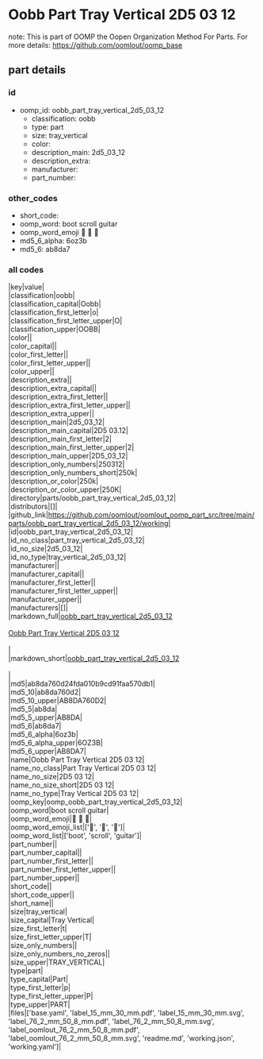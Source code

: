 # Oobb Part Tray Vertical 2D5 03 12  

note: This is part of OOMP the Oopen Organization Method For Parts. For more details: https://github.com/oomlout/oomp_base

##  part details





### id
* oomp_id: oobb_part_tray_vertical_2d5_03_12
  * classification: oobb
  * type: part
  * size: tray_vertical
  * color: 
  * description_main: 2d5_03_12
  * description_extra: 
  * manufacturer: 
  * part_number: 

### other_codes
* short_code: 
* oomp_word: boot scroll guitar
* oomp_word_emoji :boot: :scroll: :guitar:
* md5_6_alpha: 6oz3b
* md5_6: ab8da7

### all codes 
|key|value|  
|classification|oobb|  
|classification_capital|Oobb|  
|classification_first_letter|o|  
|classification_first_letter_upper|O|  
|classification_upper|OOBB|  
|color||  
|color_capital||  
|color_first_letter||  
|color_first_letter_upper||  
|color_upper||  
|description_extra||  
|description_extra_capital||  
|description_extra_first_letter||  
|description_extra_first_letter_upper||  
|description_extra_upper||  
|description_main|2d5_03_12|  
|description_main_capital|2D5 03.12|  
|description_main_first_letter|2|  
|description_main_first_letter_upper|2|  
|description_main_upper|2D5_03_12|  
|description_only_numbers|250312|  
|description_only_numbers_short|250k|  
|description_or_color|250k|  
|description_or_color_upper|250K|  
|directory|parts/oobb_part_tray_vertical_2d5_03_12|  
|distributors|[]|  
|github_link|https://github.com/oomlout/oomlout_oomp_part_src/tree/main/parts/oobb_part_tray_vertical_2d5_03_12/working|  
|id|oobb_part_tray_vertical_2d5_03_12|  
|id_no_class|part_tray_vertical_2d5_03_12|  
|id_no_size|2d5_03_12|  
|id_no_type|tray_vertical_2d5_03_12|  
|manufacturer||  
|manufacturer_capital||  
|manufacturer_first_letter||  
|manufacturer_first_letter_upper||  
|manufacturer_upper||  
|manufacturers|[]|  
|markdown_full|[oobb_part_tray_vertical_2d5_03_12](https://github.com/oomlout/oomlout_oomp_part_src/tree/main/parts/oobb_part_tray_vertical_2d5_03_12/working)<br>[](https://github.com/oomlout/oomlout_oomp_part_src/tree/main/parts/oobb_part_tray_vertical_2d5_03_12/working)<br>[Oobb Part Tray Vertical 2D5 03 12](https://github.com/oomlout/oomlout_oomp_part_src/tree/main/parts/oobb_part_tray_vertical_2d5_03_12/working)<br><br>|  
|markdown_short|[oobb_part_tray_vertical_2d5_03_12](https://github.com/oomlout/oomlout_oomp_part_src/tree/main/parts/oobb_part_tray_vertical_2d5_03_12/working)<br><br>|  
|md5|ab8da760d24fda010b9cd91faa570db1|  
|md5_10|ab8da760d2|  
|md5_10_upper|AB8DA760D2|  
|md5_5|ab8da|  
|md5_5_upper|AB8DA|  
|md5_6|ab8da7|  
|md5_6_alpha|6oz3b|  
|md5_6_alpha_upper|6OZ3B|  
|md5_6_upper|AB8DA7|  
|name|Oobb Part Tray Vertical 2D5 03 12|  
|name_no_class|Part Tray Vertical 2D5 03 12|  
|name_no_size|2D5 03 12|  
|name_no_size_short|2D5 03 12|  
|name_no_type|Tray Vertical 2D5 03 12|  
|oomp_key|oomp_oobb_part_tray_vertical_2d5_03_12|  
|oomp_word|boot scroll guitar|  
|oomp_word_emoji|:boot: :scroll: :guitar:|  
|oomp_word_emoji_list|[':boot:', ':scroll:', ':guitar:']|  
|oomp_word_list|['boot', 'scroll', 'guitar']|  
|part_number||  
|part_number_capital||  
|part_number_first_letter||  
|part_number_first_letter_upper||  
|part_number_upper||  
|short_code||  
|short_code_upper||  
|short_name||  
|size|tray_vertical|  
|size_capital|Tray Vertical|  
|size_first_letter|t|  
|size_first_letter_upper|T|  
|size_only_numbers||  
|size_only_numbers_no_zeros||  
|size_upper|TRAY_VERTICAL|  
|type|part|  
|type_capital|Part|  
|type_first_letter|p|  
|type_first_letter_upper|P|  
|type_upper|PART|  
|files|['base.yaml', 'label_15_mm_30_mm.pdf', 'label_15_mm_30_mm.svg', 'label_76_2_mm_50_8_mm.pdf', 'label_76_2_mm_50_8_mm.svg', 'label_oomlout_76_2_mm_50_8_mm.pdf', 'label_oomlout_76_2_mm_50_8_mm.svg', 'readme.md', 'working.json', 'working.yaml']|  
